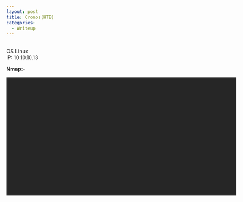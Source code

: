 ```yaml
---
layout: post
title: Cronos(HTB)
categories:
  - Writeup
---
```


<br>OS Linux
<br>IP: 10.10.10.13

**Nmap**:-
<font size="1">
<div style="height:300px;width:600px;overflow:auto;background-color:#262626;color:White;scrollbar-base-color:gold;font-family:monospace;padding:10px;">
